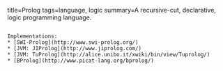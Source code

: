 title=Prolog
tags=language, logic
summary=A recursive-cut, declarative, logic programming language.
~~~~~~

Implementations:
* [SWI-Prolog](http://www.swi-prolog.org/)
* [JVM: JIProlog](http://www.jiprolog.com/)
* [JVM: TuProlog](http://alice.unibo.it/xwiki/bin/view/Tuprolog/)
* [BProlog](http://www.picat-lang.org/bprolog/)


